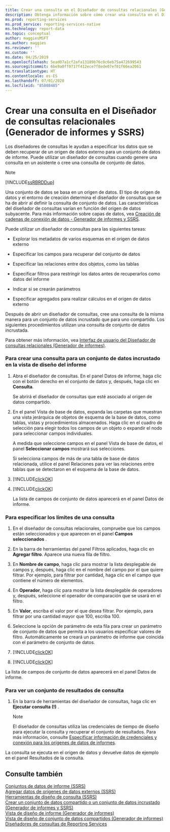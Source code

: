 ```yaml
---
title: Crear una consulta en el Diseñador de consultas relacionales (Generador de informes y SSRS)
description: Obtenga información sobre cómo crear una consulta en el Diseñador de consultas relacionales para que pueda especificar qué datos se deben recuperar de un origen de datos externo para un conjunto de datos de informe.
ms.prod: reporting-services
ms.prod_service: reporting-services-native
ms.technology: report-data
ms.topic: conceptual
author: maggiesMSFT
ms.author: maggies
ms.reviewer: ''
ms.custom: ''
ms.date: 04/25/2019
ms.openlocfilehash: 5ead07a1cf2afa13189b76c0c6eb75a472699543
ms.sourcegitcommit: 6be9a0ff0717f412ece7f8ede07ef01f66ea2061
ms.translationtype: HT
ms.contentlocale: es-ES
ms.lasthandoff: 07/01/2020
ms.locfileid: "85808485"
---
```

# <a name="build-a-query-in-the-relational-query-designer-report-builder-and-ssrs"></a>Crear una consulta en el Diseñador de consultas relacionales (Generador de informes y SSRS)

Los diseñadores de consultas le ayudan a especificar los datos que se deben recuperar de un origen de datos externo para un conjunto de datos de informe. Puede utilizar un diseñador de consultas cuando genere una consulta en un asistente o cree una consulta de conjunto de datos.  
  
> [!NOTE]  
> [!INCLUDE[ssRBRDDup](../../includes/ssrbrddup-md.md)]  
  
 Una conjunto de datos se basa en un origen de datos. El tipo de origen de datos y el entorno de creación determina el diseñador de consultas que se ha de abrir al definir la consulta de conjunto de datos. Las características del diseñador de consultas varían en función del origen de datos subyacente. Para más información sobre capas de datos, vea [Creación de cadenas de conexión de datos - Generador de informes y SSRS](../../reporting-services/report-data/data-connections-data-sources-and-connection-strings-report-builder-and-ssrs.md).

 Puede utilizar un diseñador de consultas para las siguientes tareas:  
  
-   Explorar los metadatos de varios esquemas en el origen de datos externo  
  
-   Especificar los campos para recuperar del conjunto de datos  
  
-   Especificar las relaciones entre dos objetos, como las tablas  
  
-   Especificar filtros para restringir los datos antes de recuperarlos como datos del informe  
  
-   Indicar si se crearán parámetros  
  
-   Especificar agregados para realizar cálculos en el origen de datos externo  
  
 Después de abrir un diseñador de consultas, cree una consulta de la misma manera para un conjunto de datos incrustado que para uno compartido. Los siguientes procedimientos utilizan una consulta de conjunto de datos incrustada.  
  
 Para obtener más información, vea [Interfaz de usuario del Diseñador de consultas relacionales &#40;Generador de informes&#41;](../../reporting-services/report-data/relational-query-designer-user-interface-report-builder.md).  
  
### <a name="to-build-a-query-for-an-embedded-dataset-in-report-design-view"></a>Para crear una consulta para un conjunto de datos incrustado en la vista de diseño del informe  
  
1.  Abra el diseñador de consultas. En el panel Datos de informe, haga clic con el botón derecho en el conjunto de datos y, después, haga clic en **Consulta**.  
  
     Se abrirá el diseñador de consultas que esté asociado al origen de datos compartido.  
  
2.  En el panel Vista de base de datos, expanda las carpetas que muestran una vista jerárquica de objetos de esquema de la base de datos, como tablas, vistas y procedimientos almacenados. Haga clic en el cuadro de selección para elegir todos los campos de un objeto o expandir el nodo para seleccionar campos individuales.  
  
     A medida que seleccione campos en el panel Vista de base de datos, el panel **Seleccionar campos** mostrará sus selecciones.  
  
     Si selecciona campos de más de una tabla de base de datos relacionada, utilice el panel Relaciones para ver las relaciones entre tablas que se detectaron en el esquema de la base de datos.  
  
3.  [!INCLUDE[clickOK](../../includes/clickok-md.md)]  
  
4.  [!INCLUDE[clickOK](../../includes/clickok-md.md)]  
  
     La lista de campos de conjunto de datos aparecerá en el panel Datos de informe.  
  
### <a name="to-specify-limits-for-a-query"></a>Para especificar los límites de una consulta  
  
1.  En el diseñador de consultas relacionales, compruebe que los campos están seleccionados y que aparecen en el panel **Campos seleccionados** .  
  
2.  En la barra de herramientas del panel Filtros aplicados, haga clic en **Agregar filtro**. Aparece una nueva fila de filtro.  
  
3.  En **Nombre de campo**, haga clic para mostrar la lista desplegable de campos y, después, haga clic en el nombre del campo por el que quiere filtrar. Por ejemplo, para filtrar por cantidad, haga clic en el campo que contiene el número de elementos.  
  
4.  En **Operador**, haga clic para mostrar la lista desplegable de operadores y, después, seleccione el operador de comparación que se usará en el filtro.  
  
5.  En **Valor**, escriba el valor por el que desea filtrar. Por ejemplo, para filtrar por una cantidad mayor que 100, escriba 100.  
  
6.  Seleccione la opción de parámetro de esta fila para crear un parámetro de conjunto de datos que permita a los usuarios especificar valores de filtro. Automáticamente se creará un parámetro de informe que coincida con el parámetro de conjunto de datos.  
  
7.  [!INCLUDE[clickOK](../../includes/clickok-md.md)]  
  
8.  [!INCLUDE[clickOK](../../includes/clickok-md.md)]  
  
 La lista de campos de conjunto de datos aparecerá en el panel Datos de informe.  
  
### <a name="to-view-a-query-result-set"></a>Para ver un conjunto de resultados de consulta  
  
1.  En la barra de herramientas del diseñador de consultas, haga clic en **Ejecutar consulta (!)** .  
  
    > [!NOTE]  
    >  El diseñador de consultas utiliza las credenciales de tiempo de diseño para ejecutar la consulta y recuperar el conjunto de resultados. Para más información, consulte [Especificar información de credenciales y conexión para los orígenes de datos de informes](specify-credential-and-connection-information-for-report-data-sources.md).  
  
 La consulta se ejecuta en el origen de datos y devuelve datos de ejemplo en el panel Resultados de la consulta.  
  
## <a name="see-also"></a>Consulte también  
 [Conjuntos de datos de informe &#40;SSRS&#41;](../../reporting-services/report-data/report-datasets-ssrs.md)   
 [Agregar datos de orígenes de datos externos &#40;SSRS&#41;](../../reporting-services/report-data/add-data-from-external-data-sources-ssrs.md)   
 [Herramientas de diseño de consulta &#40;SSRS&#41;](query-design-tools-ssrs.md)   
 [Crear un conjunto de datos compartido o un conjunto de datos incrustado &#40;Generador de informes y SSRS&#41;](../../reporting-services/report-data/create-a-shared-dataset-or-embedded-dataset-report-builder-and-ssrs.md)   
 [Vista de diseño de informe &#40;Generador de informes&#41;](../../reporting-services/report-builder/report-design-view-report-builder.md)   
 [Vista de diseño de conjunto de datos compartidos &#40;Generador de informes&#41;](../../reporting-services/report-builder/shared-dataset-design-view-report-builder.md)   
 [Diseñadores de consultas de Reporting Services](https://msdn.microsoft.com/library/07efd3f1-804f-45f7-b62a-3e727a3d9835)  
  
  
